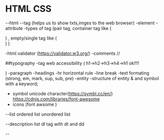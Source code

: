 # HTML CSS

--html
--tag (helps us to show txts,imges to the web browser)
-element
-attribute
-types of tag (pair tag, container tag like (<p>  </p>)
                , empty/single tag like (<br>) )

-html validator (https://validator.w3.org/)
-comments
//
<!-- hey its comment -->

##typography
-tag web accessibility
(
    h1->h2->h3->h4->h1 ok!!!!
     
)
-paragraph
-headings
-hr horizontal rule
-line break
-text formating (strong, em, mark, sup, sub, pre)
-entity
-structure of entity
& and symbol with a keyword;

- symbol unicode character(https://symbl.cc/en/)
https://cdnjs.com/libraries/font-awesome
- icons (font awsome )<i class="fa-solid fa-star"></i>

--list
ordered list
unordered list

--description list
dl tag with dt and dd

--

